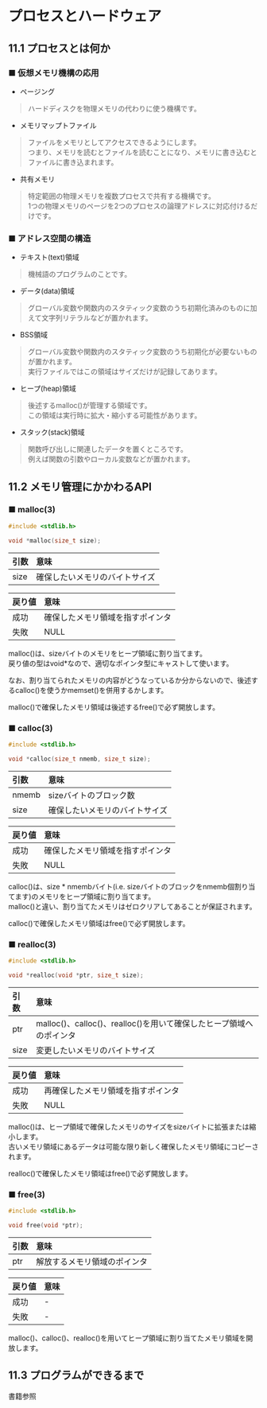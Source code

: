 # プロセスとハードウェア
## 11.1 プロセスとは何か
### ■ 仮想メモリ機構の応用
- ページング
> ハードディスクを物理メモリの代わりに使う機構です。
- メモリマップトファイル
> ファイルをメモリとしてアクセスできるようにします。  
> つまり、メモリを読むとファイルを読むことになり、メモリに書き込むとファイルに書き込まれます。  
- 共有メモリ
> 特定範囲の物理メモリを複数プロセスで共有する機構です。  
> 1つの物理メモリのページを2つのプロセスの論理アドレスに対応付けるだけです。

### ■ アドレス空間の構造
- テキスト(text)領域
> 機械語のプログラムのことです。
- データ(data)領域
> グローバル変数や関数内のスタティック変数のうち初期化済みのものに加えて文字列リテラルなどが置かれます。
- BSS領域
> グローバル変数や関数内のスタティック変数のうち初期化が必要ないものが置かれます。  
> 実行ファイルではこの領域はサイズだけが記録してあります。
- ヒープ(heap)領域
> 後述するmalloc()が管理する領域です。  
> この領域は実行時に拡大・縮小する可能性があります。
- スタック(stack)領域
> 関数呼び出しに関連したデータを置くところです。  
> 例えば関数の引数やローカル変数などが置かれます。
## 11.2 メモリ管理にかかわるAPI
### ■ malloc(3)
```c
#include <stdlib.h>

void *malloc(size_t size);
```

|引数|意味|
|:---|:---|
|size|確保したいメモリのバイトサイズ|

|戻り値|意味|
|:---|:---|
|成功|確保したメモリ領域を指すポインタ|
|失敗|NULL|

malloc()は、sizeバイトのメモリをヒープ領域に割り当てます。  
戻り値の型はvoid\*なので、適切なポインタ型にキャストして使います。  
  
なお、割り当てられたメモリの内容がどうなっているか分からないので、後述するcalloc()を使うかmemset()を併用するかします。  
  
malloc()で確保したメモリ領域は後述するfree()で必ず開放します。

### ■ calloc(3)
```c
#include <stdlib.h>

void *calloc(size_t nmemb, size_t size);
```

|引数|意味|
|:---|:---|
|nmemb|sizeバイトのブロック数|
|size|確保したいメモリのバイトサイズ|

|戻り値|意味|
|:---|:---|
|成功|確保したメモリ領域を指すポインタ|
|失敗|NULL|

calloc()は、size \* nmembバイト(i.e. sizeバイトのブロックをnmemb個割り当てます)のメモリをヒープ領域に割り当てます。  
malloc()と違い、割り当てたメモリはゼロクリアしてあることが保証されます。  
  
calloc()で確保したメモリ領域はfree()で必ず開放します。

### ■ realloc(3)
```c
#include <stdlib.h>

void *realloc(void *ptr, size_t size);
```

|引数|意味|
|:---|:---|
|ptr|malloc()、calloc()、realloc()を用いて確保したヒープ領域へのポインタ|
|size|変更したいメモリのバイトサイズ|

|戻り値|意味|
|:---|:---|
|成功|再確保したメモリ領域を指すポインタ|
|失敗|NULL|

malloc()は、ヒープ領域で確保したメモリのサイズをsizeバイトに拡張または縮小します。  
古いメモリ領域にあるデータは可能な限り新しく確保したメモリ領域にコピーされます。  
  
realloc()で確保したメモリ領域はfree()で必ず開放します。

### ■ free(3)
```c
#include <stdlib.h>

void free(void *ptr);
```

|引数|意味|
|:---|:---|
|ptr|解放するメモリ領域のポインタ|

|戻り値|意味|
|:---|:---|
|成功|-|
|失敗|-|

malloc()、calloc()、realloc()を用いてヒープ領域に割り当てたメモリ領域を開放します。

## 11.3 プログラムができるまで
書籍参照
